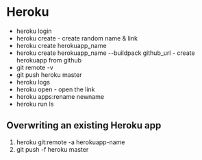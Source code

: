# Heroku

* heroku login
* heroku create - create random name & link
* heroku create herokuapp_name
* heroku create herokuapp_name --buildpack github_url - create herokuapp from github
* git remote -v
* git push heroku master
* heroku logs
* heroku open - open the link
* heroku apps:rename newname
* heroku run ls

## Overwriting an existing Heroku app
1. heroku git:remote -a herokuapp-name
2. git push -f heroku master
